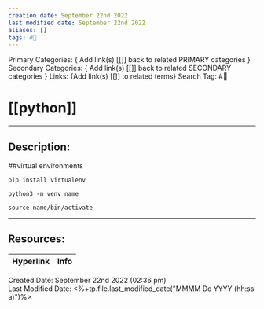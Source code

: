 ```yaml
---
creation date: September 22nd 2022
last modified date: September 22nd 2022
aliases: []
tags: #📕
---
```


Primary Categories: { Add link(s) [[]] back to related PRIMARY categories }
Secondary Categories:  { Add link(s) [[]] back to related SECONDARY categories }
Links: {Add link(s) [[]] to related terms}
Search Tag: #📕  

# [[python]]  
___

## Description:  

##virtual environments

```
pip install virtualenv

python3 -m venv name

source name/bin/activate
```





___

## Resources:

| Hyperlink | Info |
| --------- | ---- |


Created Date: September 22nd 2022 (02:36 pm)  
Last Modified Date: <%+tp.file.last_modified_date("MMMM Do YYYY (hh:ss a)")%>
